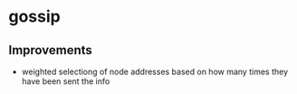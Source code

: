 # gossip

## Improvements

- weighted selectiong of node addresses based on how many times they have been sent the info
